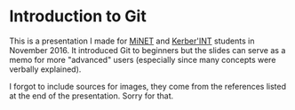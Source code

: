 # Introduction to Git

This is a presentation I made for [MiNET](https://www.minet.net) and [Kerber'INT](http://wwwassos.minet.net/~kerberint/) students in November 2016.
It introduced Git to beginners but the slides can serve as a memo for more "advanced" users (especially since many concepts were verbally explained).

I forgot to include sources for images, they come from the references listed at the end of the presentation. Sorry for that.
